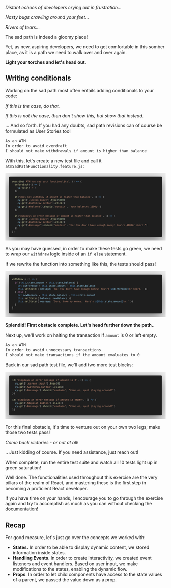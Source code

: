 *Distant echoes of developers crying out in frustration...*

*Nasty bugs crawling around your feet...*

*Rivers of tears...*

The sad path is indeed a gloomy place!  

Yet, as new, aspiring developers, we need to get comfortable in this somber place, as it is a path we need to walk over and over again. 

**Light your torches and let's head out.**

## Writing conditionals
Working on the sad path most often entails adding conditionals to your code:

*If this is the case, do that.*

*If this is not the case, then don't show this, but show that instead.*

... And so forth. If you had any doubts, sad path revisions can of course be formulated as User Stories too!

```
As an ATM
In order to avoid overdraft
I should not make withdrawals if amount is higher than balance
```

With this, let's create a new test file and call it `atmSadPathFunctionality.feature.js`:

![](../images/the_sad_path_01.png)

As you may have guessed, in order to make these tests go green, we need to wrap our `withdraw` logic inside of an `if else` statement.

If we rewrite the function into something like this, the tests should pass!

![](../images/the_sad_path_02.png)

**Splendid! First obstacle complete. Let's head further down the path..**

Next up, we'll work on halting the transaction if `amount` is 0 or left empty.

```
As an ATM
In order to avoid unnecessary transactions
I should not make transactions if the amount evaluates to 0
```

Back in our sad path test file, we'll add two more test blocks:

![](../images/the_sad_path_03.png)

For this final obstacle, it's time to venture out on your own two legs; make those two tests pass!

*Come back victories - or not at all!*

.. Just kidding of course. If you need assistance, just reach out!

When complete, run the entire test suite and watch all 10 tests light up in green saturation!  

Well done. The functionalities used throughout this exercise are the very pillars of the realm of React, and mastering these is the first step in becoming a proficient React developer.  

If you have time on your hands, I encourage you to go through the exercise again and try to accomplish as much as you can without checking the documentation!

## Recap
For good measure, let's just go over the concepts we worked with:
- **States.** In order to be able to display dynamic content, we stored information inside states. 
- **Handling Events**. In order to create interactivity, we created event listeners and event handlers. Based on user input, we make modifications to the states, enabling the dynamic flow.
- **Props**. In order to let child components have access to the state values of a parent, we passed the value down as a prop. 